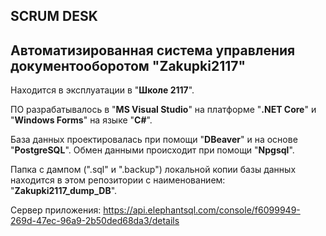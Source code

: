 ## SCRUM DESK  
## Автоматизированная система управления документооборотом "Zakupki2117"
Находится в эксплуатации в "**Школе 2117**". 

ПО разрабатывалось в "**MS Visual Studio**" на платформе "**.NET Core**" и "**Windows Forms**" на языке "**C#**".

База данных проектировалась при помощи "**DBeaver**" и на основе "**PostgreSQL**". Обмен данными происходит при помощи "**Npgsql**".

Папка с дампом (".sql" и ".backup") локальной копии базы данных находится в этом репозитории с наименованием: "**Zakupki2117_dump_DB**".

Сервер приложения: https://api.elephantsql.com/console/f6099949-269d-47ec-96a9-2b50ded68da3/details
